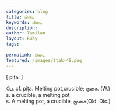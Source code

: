 ```yaml
---
categories: blog
title: பிடை
keywords: பிடை
description: 
author: Tamilan
layout: Ruby
tags: 
 
permalink: பிடை
featured: /images/ttak-48.png
---
```

  
[ piṭai ]  
  
பெ. cf. piṭa. Melting pot,crucible; குகை. (W.)  
s. a crucible, a melting pot  
s. A melting pot, a crucible, மூகை(Old. Dic.)
